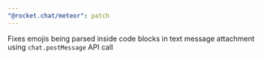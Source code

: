```yaml
---
"@rocket.chat/meteor": patch
---
```


Fixes emojis being parsed inside code blocks in text message attachment using `chat.postMessage` API call
